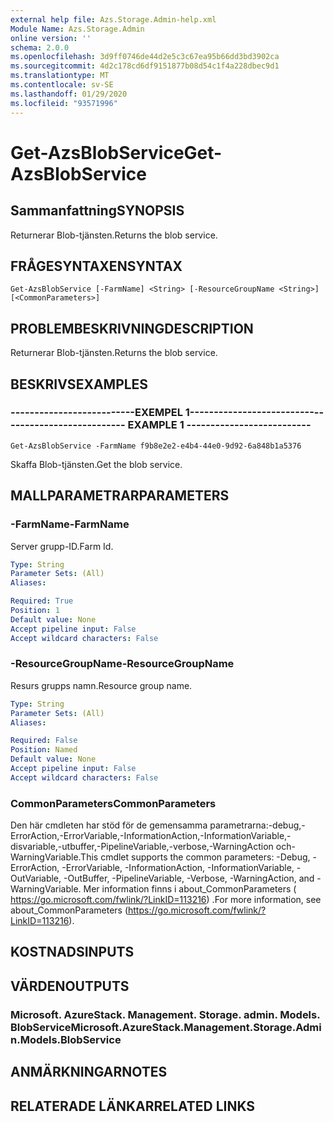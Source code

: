 ```yaml
---
external help file: Azs.Storage.Admin-help.xml
Module Name: Azs.Storage.Admin
online version: ''
schema: 2.0.0
ms.openlocfilehash: 3d9ff0746de44d2e5c3c67ea95b66dd3bd3902ca
ms.sourcegitcommit: 4d2c178cd6df9151877b08d54c1f4a228dbec9d1
ms.translationtype: MT
ms.contentlocale: sv-SE
ms.lasthandoff: 01/29/2020
ms.locfileid: "93571996"
---
```

# <span data-ttu-id="3e5e9-101">Get-AzsBlobService</span><span class="sxs-lookup"><span data-stu-id="3e5e9-101">Get-AzsBlobService</span></span>

## <span data-ttu-id="3e5e9-102">Sammanfattning</span><span class="sxs-lookup"><span data-stu-id="3e5e9-102">SYNOPSIS</span></span>
<span data-ttu-id="3e5e9-103">Returnerar Blob-tjänsten.</span><span class="sxs-lookup"><span data-stu-id="3e5e9-103">Returns the blob service.</span></span>

## <span data-ttu-id="3e5e9-104">FRÅGESYNTAXEN</span><span class="sxs-lookup"><span data-stu-id="3e5e9-104">SYNTAX</span></span>

```
Get-AzsBlobService [-FarmName] <String> [-ResourceGroupName <String>] [<CommonParameters>]
```

## <span data-ttu-id="3e5e9-105">PROBLEMBESKRIVNING</span><span class="sxs-lookup"><span data-stu-id="3e5e9-105">DESCRIPTION</span></span>
<span data-ttu-id="3e5e9-106">Returnerar Blob-tjänsten.</span><span class="sxs-lookup"><span data-stu-id="3e5e9-106">Returns the blob service.</span></span>

## <span data-ttu-id="3e5e9-107">BESKRIVS</span><span class="sxs-lookup"><span data-stu-id="3e5e9-107">EXAMPLES</span></span>

### <span data-ttu-id="3e5e9-108">--------------------------EXEMPEL 1--------------------------</span><span class="sxs-lookup"><span data-stu-id="3e5e9-108">-------------------------- EXAMPLE 1 --------------------------</span></span>
```
Get-AzsBlobService -FarmName f9b8e2e2-e4b4-44e0-9d92-6a848b1a5376
```

<span data-ttu-id="3e5e9-109">Skaffa Blob-tjänsten.</span><span class="sxs-lookup"><span data-stu-id="3e5e9-109">Get the blob service.</span></span>

## <span data-ttu-id="3e5e9-110">MALLPARAMETRAR</span><span class="sxs-lookup"><span data-stu-id="3e5e9-110">PARAMETERS</span></span>

### <span data-ttu-id="3e5e9-111">-FarmName</span><span class="sxs-lookup"><span data-stu-id="3e5e9-111">-FarmName</span></span>
<span data-ttu-id="3e5e9-112">Server grupp-ID.</span><span class="sxs-lookup"><span data-stu-id="3e5e9-112">Farm Id.</span></span>

```yaml
Type: String
Parameter Sets: (All)
Aliases: 

Required: True
Position: 1
Default value: None
Accept pipeline input: False
Accept wildcard characters: False
```

### <span data-ttu-id="3e5e9-113">-ResourceGroupName</span><span class="sxs-lookup"><span data-stu-id="3e5e9-113">-ResourceGroupName</span></span>
<span data-ttu-id="3e5e9-114">Resurs grupps namn.</span><span class="sxs-lookup"><span data-stu-id="3e5e9-114">Resource group name.</span></span>

```yaml
Type: String
Parameter Sets: (All)
Aliases: 

Required: False
Position: Named
Default value: None
Accept pipeline input: False
Accept wildcard characters: False
```

### <span data-ttu-id="3e5e9-115">CommonParameters</span><span class="sxs-lookup"><span data-stu-id="3e5e9-115">CommonParameters</span></span>
<span data-ttu-id="3e5e9-116">Den här cmdleten har stöd för de gemensamma parametrarna:-debug,-ErrorAction,-ErrorVariable,-InformationAction,-InformationVariable,-disvariable,-utbuffer,-PipelineVariable,-verbose,-WarningAction och-WarningVariable.</span><span class="sxs-lookup"><span data-stu-id="3e5e9-116">This cmdlet supports the common parameters: -Debug, -ErrorAction, -ErrorVariable, -InformationAction, -InformationVariable, -OutVariable, -OutBuffer, -PipelineVariable, -Verbose, -WarningAction, and -WarningVariable.</span></span> <span data-ttu-id="3e5e9-117">Mer information finns i about_CommonParameters ( https://go.microsoft.com/fwlink/?LinkID=113216) .</span><span class="sxs-lookup"><span data-stu-id="3e5e9-117">For more information, see about_CommonParameters (https://go.microsoft.com/fwlink/?LinkID=113216).</span></span>

## <span data-ttu-id="3e5e9-118">KOSTNADS</span><span class="sxs-lookup"><span data-stu-id="3e5e9-118">INPUTS</span></span>

## <span data-ttu-id="3e5e9-119">VÄRDEN</span><span class="sxs-lookup"><span data-stu-id="3e5e9-119">OUTPUTS</span></span>

### <span data-ttu-id="3e5e9-120">Microsoft. AzureStack. Management. Storage. admin. Models. BlobService</span><span class="sxs-lookup"><span data-stu-id="3e5e9-120">Microsoft.AzureStack.Management.Storage.Admin.Models.BlobService</span></span>

## <span data-ttu-id="3e5e9-121">ANMÄRKNINGAR</span><span class="sxs-lookup"><span data-stu-id="3e5e9-121">NOTES</span></span>

## <span data-ttu-id="3e5e9-122">RELATERADE LÄNKAR</span><span class="sxs-lookup"><span data-stu-id="3e5e9-122">RELATED LINKS</span></span>

